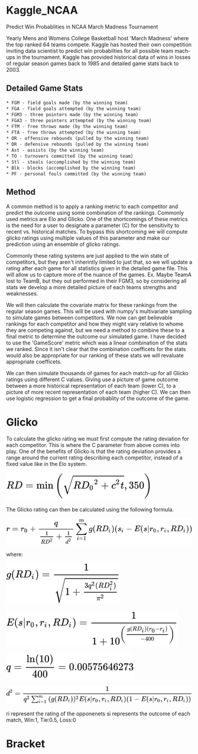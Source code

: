 # Kaggle_NCAA
Predict Win Probablities in NCAA March Madness Tournament

Yearly Mens and Womens College Basketball host 'March Madness' where the top ranked 64 teams compete. 
Kaggle has hosted their own competition inviting data scientist to predict win probablities for all possible 
team mach-ups in the tournament. Kaggle has provided historical data of wins in losses of regular season 
games back to 1985 and detailed game stats back to 2003.

## Detailed Game Stats
    * FGM - field goals made (by the winning team)
    * FGA - field goals attempted (by the winning team)
    * FGM3 - three pointers made (by the winning team)
    * FGA3 - three pointers attempted (by the winning team)
    * FTM - free throws made (by the winning team)
    * FTA - free throws attempted (by the winning team)
    * OR - offensive rebounds (pulled by the winning team)
    * DR - defensive rebounds (pulled by the winning team)
    * Ast - assists (by the winning team)
    * TO - turnovers committed (by the winning team)
    * Stl - steals (accomplished by the winning team)
    * Blk - blocks (accomplished by the winning team)
    * PF - personal fouls committed (by the winning team)
    
## Method
    
   A common method is to apply a ranking metric to each competitor and predict the outcome using some combination 
   of the rankings. Commonly used metrics are Elo and Glicko. One of the shortcomings of these metrics is the need
   for a user to designate a parameter (C) for the sensitivity to recent vs. historical matches. To bypass this 
   shortcoming we will compute glicko ratings using multiple values of this parameter and make our prediction using an ensemble 
   of glicko ratings. 
   
   Commonly these rating systems are just applied to the win state of competitors, but they aren't
   inherintly limited to just that, so we will update a rating after each game for all statistics given in the detailed 
   game file. This will allow us to capture more of the nuance of the games. Ex. Maybe TeamA lost to TeamB, but they out
   performed in their FGM3, so by considering all stats we develop a more detailed picture of each teams strengths and 
   weaknesses. 
   
   We will then calculate the covariate matrix for these rankings from the regular season games. This will be used with numpy's
   multivariate sampling to simulate games between competitors. We now can get believable rankings for each competitor and how 
   they might vary relative to whome they are competing against, but we need a method to combine these to a final metric to 
   determine the outcome our simulated game. I have decided to use the 'GameScore' metric which was a linear combination of the
   stats we ranked. Since it isn't clear that the combination coefficets for the stats would also be appropriate for our ranking
   of these stats we will revaluate appropriate coefficets.
   
   We can then simulate thousands of games for each match-up for all Glicko ratings using different C values. Giving use a picture 
   of game outcome between a more historical representation of each team (lower C), to a picture of more recent representation
   of each team (higher C). We can then use logistic regression to get a final probablity of the outcome of the game.
   
   # Glicko
   To calculate the glicko rating we must first compute the rating deviation for each competitor. This is where the C parameter from 
   above comes into play. One of the benefits of Glicko is that the rating deviation provides a range around the current rating 
   describing each competitor, instead of a fixed value like in the Elo system.
  
   ![](https://github.com/dnoci001/Kaggle_NCAA/blob/main/images/rating_deviation.svg)
   
   The Glicko rating can then be calculated using the following formula.
   
   ![](https://github.com/dnoci001/Kaggle_NCAA/blob/main/images/rating.svg)
   
   where:
   
   ![](https://github.com/dnoci001/Kaggle_NCAA/blob/main/images/grd.svg)
   
   ![](https://github.com/dnoci001/Kaggle_NCAA/blob/main/images/E.svg)
   
   ![](https://github.com/dnoci001/Kaggle_NCAA/blob/main/images/q.svg)
   
   ![](https://github.com/dnoci001/Kaggle_NCAA/blob/main/images/d2.svg)
   
   ri represent the rating of the opponenets
   si represents the outcome of each match, Win:1, Tie:0.5, Loss:0
   
   # Bracket
   
   
   
